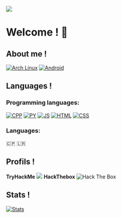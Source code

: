 <img src="https://w.wallhaven.cc/full/dg/wallhaven-dg58wj.png">

# Welcome ! 💜

## About me !

[![Arch Linux](https://img.shields.io/badge/Arch_Linux-1793D1?style=flat-square&logo=arch-linux&logoColor=black)]()
[![Android](https://img.shields.io/badge/Android-3DDC84?style=flat-square&logo=android&logoColor=black)]()

## Languages !

### Programming languages:
[![CPP]()]()
[![PY]()]()
[![JS]()]()
[![HTML]()]()
[![CSS]()]()

### Languages:
🇨🇵 🇱🇷 

## Profils !

**TryHackMe**
<img src="https://media.discordapp.net/attachments/854106418038308874/887348873754972190/n3k0girl.png">
**HackThebox**
<img src="http://www.hackthebox.eu/badge/image/530691" alt="Hack The Box">

## Stats !

[![Stats](https://github-readme-stats.vercel.app/api/top-langs/?username=n3k0girl&theme=blue-green)]()
